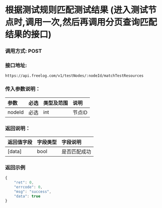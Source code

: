 # 根据测试规则匹配测试结果 (进入测试节点时,调用一次,然后再调用分页查询匹配结果的接口)

### 调用方式: POST

### 接口地址:

```
https://api.freelog.com/v1/testNodes/:nodeId/matchTestResources
```

### 传入参数说明：

| 参数 | 必选 | 类型及范围 | 说明 |
| :--- | :--- | :--- | :--- |
| nodeId | 必选 | int | 节点ID |


### 返回说明：

| 返回值字段 | 字段类型 | 字段说明 |
| :--- | :--- | :--- |
| [data] | bool| 是否匹配成功 |


### 返回示例

```js
{
    "ret": 0,
    "errcode": 0,
    "msg": "success",
    "data": true
}
```